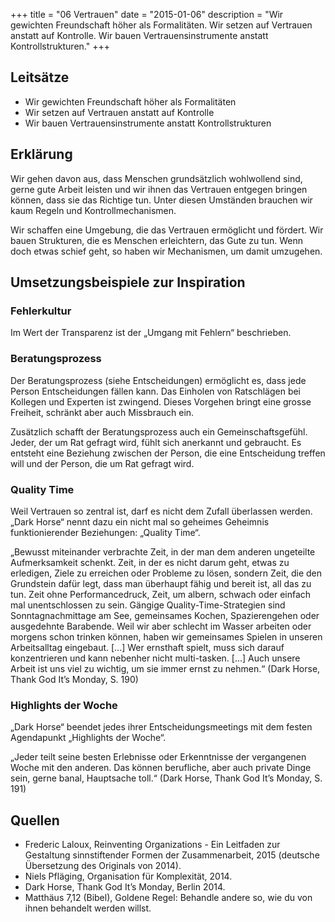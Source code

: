 +++
title = "06 Vertrauen"
date = "2015-01-06"
description = "Wir gewichten Freundschaft höher als Formalitäten. Wir setzen auf Vertrauen anstatt auf Kontrolle. Wir bauen Vertrauensinstrumente anstatt Kontrollstrukturen."
+++

## Leitsätze

* Wir gewichten Freundschaft höher als Formalitäten
* Wir setzen auf Vertrauen anstatt auf Kontrolle
* Wir bauen Vertrauensinstrumente anstatt Kontrollstrukturen


## Erklärung

Wir gehen davon aus, dass Menschen grundsätzlich wohlwollend sind, gerne gute Arbeit leisten und wir ihnen das Vertrauen entgegen bringen können, dass sie das Richtige tun. Unter diesen Umständen brauchen wir kaum Regeln und Kontrollmechanismen.

Wir schaffen eine Umgebung, die das Vertrauen ermöglicht und fördert. Wir bauen Strukturen, die es Menschen erleichtern, das Gute zu tun. Wenn doch etwas schief geht, so haben wir Mechanismen, um damit umzugehen.


## Umsetzungsbeispiele zur Inspiration

### Fehlerkultur

Im Wert der Transparenz ist der „Umgang mit Fehlern“ beschrieben.


### Beratungsprozess

Der Beratungsprozess (siehe Entscheidungen) ermöglicht es, dass jede Person Entscheidungen fällen kann. Das Einholen von Ratschlägen bei Kollegen und Experten ist zwingend. Dieses Vorgehen bringt eine grosse Freiheit, schränkt aber auch Missbrauch ein.

Zusätzlich schafft der Beratungsprozess auch ein Gemeinschaftsgefühl. Jeder, der um Rat gefragt wird, fühlt sich anerkannt und gebraucht. Es entsteht eine Beziehung zwischen der Person, die eine Entscheidung treffen will und der Person, die um Rat gefragt wird.


### Quality Time

Weil Vertrauen so zentral ist, darf es nicht dem Zufall überlassen werden. „Dark Horse“ nennt dazu ein nicht mal so geheimes Geheimnis funktionierender Beziehungen: „Quality Time“.

„Bewusst miteinander verbrachte Zeit, in der man dem anderen ungeteilte Aufmerksamkeit schenkt. Zeit, in der es nicht darum geht, etwas zu erledigen, Ziele zu erreichen oder Probleme zu lösen, sondern Zeit, die den Grundstein dafür legt, dass man überhaupt fähig und bereit ist, all das zu tun. Zeit ohne Performancedruck, Zeit, um albern, schwach oder einfach mal unentschlossen zu sein. Gängige Quality-Time-Strategien sind Sonntagnachmittage am See, gemeinsames Kochen, Spazierengehen oder ausgedehnte Barabende. Weil wir aber schlecht im Wasser arbeiten oder morgens schon trinken können, haben wir gemeinsames Spielen in unseren Arbeitsalltag eingebaut. [...] Wer ernsthaft spielt, muss sich darauf konzentrieren und kann nebenher nicht multi-tasken. [...] Auch unsere Arbeit ist uns viel zu wichtig, um sie immer ernst zu nehmen.“ (Dark Horse, Thank God It’s Monday, S. 190)


### Highlights der Woche

„Dark Horse“ beendet jedes ihrer Entscheidungsmeetings mit dem festen Agendapunkt „Highlights der Woche“.

„Jeder teilt seine besten Erlebnisse oder Erkenntnisse der vergangenen Woche mit den anderen. Das können berufliche, aber auch private Dinge sein, gerne banal, Hauptsache toll.“ (Dark Horse, Thank God It’s Monday, S. 191)


## Quellen

* Frederic Laloux, Reinventing Organizations - Ein Leitfaden zur Gestaltung sinnstiftender Formen der Zusammenarbeit, 2015 (deutsche Übersetzung des Originals von 2014).
* Niels Pfläging, Organisation für Komplexität, 2014.
* Dark Horse, Thank God It’s Monday, Berlin 2014.
* Matthäus 7,12 (Bibel), Goldene Regel: Behandle andere so, wie du von ihnen behandelt werden willst.

